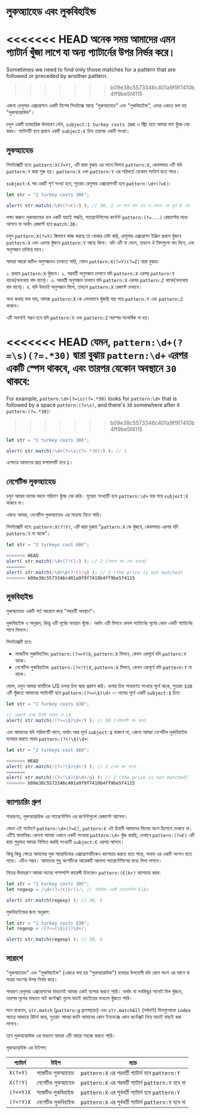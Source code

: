 # লুকঅ্যাহেড এবং লুকবিহাইন্ড

<<<<<<< HEAD
অনেক সময় আমাদের এমন প্যাটার্ন খুঁজা লাগে যা অন্য প্যাটার্নের উপর নির্ভর করে।
=======
Sometimes we need to find only those matches for a pattern that are followed or preceded by another pattern.
>>>>>>> b09e38c5573346c401a9f9f7410b4ff9be5f4115

এজন্য রেগুলার এক্সপ্রেশনে একটি বিশেষ সিনট্যাক্স আছে "লুকঅ্যাহেড" এবং "লুকবিহাইন্ড", এদের একত্রে বলা হয়  "লুকঅ্যারাউন্ড"।

চলুন একটি ব্যবহারিক উদাহরণ দেখি, `subject:1 turkey costs 30€` এ স্ট্রিং হতে আমরা দাম খুঁজে বের করব। প্যাটার্নটি হবে প্রথমে একটি `subject:€` চিহ্ন তারপর একটি সংখ্যা।

## লুকঅ্যাহেড

সিনট্যাক্সটি হবে: `pattern:X(?=Y)`, এটি দ্বারা বুঝায় এর সাথে মিলবে `pattern:X`, কেবলমাত্র এটি যদি `pattern:Y` দ্বারা শুরু হয়। `pattern:X` এবং `pattern:Y` এর পরিবর্তে যেকোন প্যাটার্ন হতে পারে।

`subject:€` পর একটি পূর্ণ সংখ্যা হবে, সুতরাং রেগুলার এক্সপ্রেশনটি হবে `pattern:\d+(?=€)`:

```js run
let str = "1 turkey costs 30€";

alert( str.match(/\d+(?=€)/) ); // 30, 1 এর সাথে মিল হবে না কেননা এর পূর্বে € নাই
```

লক্ষ্য করুন: লুকঅ্যাহেড হল একটি যাচাই পদ্ধতি, প্যারেন্টেসিসের কন্টেন্ট `pattern:(?=...)` রেজাল্টের মধ্যে আসবে না অর্থাৎ রেজাল্ট হবে `match:30`।

চলুন `pattern:X(?=Y)` কিভাবে কাজ করছে তা বোঝার চেষ্টা করি, রেগুলার এক্সপ্রেশন ইঞ্জিন প্রথমে খুঁজবে `pattern:X` এবং এরপর খুঁজবে `pattern:Y` আছে কিনা। যদি এটি না মেলে, তাহলে ঐ মিলগুলো বাদ দিবে, এবং অনুসন্ধান চালিয়ে যাবে।

আমরা আরো জটিল অনুসন্ধানও চালাতে পারি, যেমন `pattern:X(?=Y)(?=Z)` দ্বারা বুঝায়:

১. প্রথমে `pattern:X` খুঁজবে।
২. পরবর্তী অনুসন্ধান চালাবে যদি `pattern:X` এরপর `pattern:Y` থাকে(অন্যথায় বাদ যাবে)।
৩. পরবর্তী অনুসন্ধান চালাবে যদি `pattern:X` এরপর `pattern:Z` থাকে(অন্যথায় বাদ যাবে)।
৪. যদি উভয়ই অনুসন্ধান মিলে, তাহলে `pattern:X` রেজাল্ট দেখাবে।

অন্য কথায় বলা যায়, আমরা `pattern:X` কে এমনভাবে খুঁজছি যার পরে `pattern:Y` এবং `pattern:Z` থাকবে।

এটি অবশ্যই সম্ভব হবে যদি `pattern:Y` এবং `pattern:Z` পরস্পর সাংঘর্ষিক না হয়।

<<<<<<< HEAD
যেমন, `pattern:\d+(?=\s)(?=.*30)` দ্বারা বুঝায় `pattern:\d+` এরপর একটি স্পেস থাকবে, এবং তারপর যেকোন অবস্থানে `30` থাকবে:
=======
For example, `pattern:\d+(?=\s)(?=.*30)` looks for `pattern:\d+` that is followed by a space `pattern:(?=\s)`, and there's `30` somewhere after it `pattern:(?=.*30)`:
>>>>>>> b09e38c5573346c401a9f9f7410b4ff9be5f4115

```js run
let str = "1 turkey costs 30€";

alert( str.match(/\d+(?=\s)(?=.*30)/) ); // 1
```

এক্ষেত্রে আমাদের প্রাপ্ত ফলাফলটি হবে `1`।

## নেগেটিভ লুকঅ্যাহেড

চলুন আমরা দামের বদলে পরিমাণ খুঁজে বের করি। সুতরাং সংখ্যাটি হবে `pattern:\d+` যার পরে `subject:€` থাকবে না।

এজন্য আমরা, নেগেটিভ লুকঅ্যাহেড এর সাহায্য নিতে পারি।

সিনট্যাক্সটি হবে: `pattern:X(?!Y)`, এটি দ্বারা বুঝায় "`pattern:X` কে খুঁজবে, কেবলমাত্র এরপর যদি `pattern:Y` না থাকে"।

```js run
let str = "2 turkeys cost 60€";

<<<<<<< HEAD
alert( str.match(/\d+(?!€)/) ); // 2 (দামকে বাদ দেয়া হয়েছে)
=======
alert( str.match(/\d+\b(?!€)/g) ); // 2 (the price is not matched)
>>>>>>> b09e38c5573346c401a9f9f7410b4ff9be5f4115
```

## লুকবিহাইন্ড

লুকঅ্যাহেড একটি শর্ত আরোপ করে "পরবর্তী অবস্থান"।

লুকবিহাইন্ড ও অনুরূপ, কিন্তু এটি পূর্বের অবস্থান খুঁজে। অর্থাৎ এটি মিলবে কেবল প্যাটার্নের পূর্বের কোন একটি প্যাটার্নের সাথে মিললে।

সিনট্যাক্সটি হবে:
- পজেটিভ লুকবিহাইন্ড: `pattern:(?<=Y)X`, `pattern:X` মিলবে, কেবল এরপূর্বে যদি  `pattern:Y` থাকে।
- নেগেটিভ লুকবিহাইন্ড: `pattern:(?<!Y)X`, `pattern:X` মিলবে, কেবল এরপূর্বে যদি  `pattern:Y` না থাকে।

যেমন, চলুন আমরা দামটিকে US ডলার চিহ্ন দ্বারা প্রকাশ করি। ডলার চিহ্ন সাধারণত সংখ্যার পূর্বে থাকে, সুতরাং `$30` এটি খুঁজতে আমাদের প্যাটার্নটি হবে `pattern:(?<=\$)\d+` -- দামের পূর্বে একটি `subject:$` চিহ্ন:

```js run
let str = "1 turkey costs $30";

// রেজাল্টে ডলার চিহ্নটি আসবে না \$
alert( str.match(/(?<=\$)\d+/) ); // 30 (পরিমাণটি বাদ যাবে)
```

এবং আমাদের যদি পরিমাণটি লাগে, অর্থাৎ আর পূর্বে `subject:$` থাকবে না, এজন্য আমরা নেগেটিভ লুকবিহাইন্ড ব্যবহার করতে পারব `pattern:(?<!\$)\d+`:

```js run
let str = "2 turkeys cost $60";

<<<<<<< HEAD
alert( str.match(/(?<!\$)\d+/) ); // 2 (দাম বাদ যাবে)
=======
alert( str.match(/(?<!\$)\b\d+/g) ); // 2 (the price is not matched)
>>>>>>> b09e38c5573346c401a9f9f7410b4ff9be5f4115
```

## ক্যাপচারিং গ্রুপ

সাধারণত, লুকঅ্যারাউন্ড এর প্যারেন্টেসিস এর কন্টেন্টগুলো রেজাল্টে আসেনা।

যেমন এই প্যাটার্নে `pattern:\d+(?=€)`, `pattern:€` এই চিহ্নটি আমাদের মিলের অংশ হিসেবে দেখাবে না। এটিই স্বাভাবিক: কেননা আমরা এখানে একটি সংখ্যার `pattern:\d+` খুঁজ করছি, যেখানে `pattern:(?=€)` এটি দ্বারা শুধুমাত্র আমরা নিশ্চিত করছি সংখ্যাটি `subject:€` এরপর আসবে।

কিন্তু কিছু ক্ষেত্রে আমাদের লুক অ্যারাউন্ডের এক্সপ্রেশনটিকেও ক্যাপচার করতে হতে পারে, অথবা এর একটি অংশও হতে পারে। এটিও সম্ভব। আমাদের শুধু অংশটিকে আরেকটি আলাদা প্যারেন্টেসিসের মধ্যে লিখা লাগবে।

নিচের উদাহরণে আমরা দামের পাশাপাশি কারেন্সী চিহ্নকেও `pattern:(€|kr)` ক্যাপচার করব:

```js run
let str = "1 turkey costs 30€";
let regexp = /\d+(?=(€|kr))/; // অতিরিক্ত একটি প্যারেন্টেসিস €|kr

alert( str.match(regexp) ); // 30, €
```

লুকবিহাইন্ডের জন্য অনুরূপ:

```js run
let str = "1 turkey costs $30";
let regexp = /(?<=(\$|£))\d+/;

alert( str.match(regexp) ); // 30, $
```

## সারাংশ

"লুকঅ্যাহেড" এবং "লুকবিহাইন্ড" (একত্রে বলা হয়  "লুকঅ্যারাউন্ড") ব্যবহার উপযোগী যদি কোন অংশ এর আগে বা পরের অংশের উপর নির্ভর করে।

সাধারণ রেগুলার এক্সপ্রেশনের মাধ্যমেই আমরা একই ব্যাপার করতে পারি।
অর্থাৎ যা সবকিছুর সাথেই মিল খুঁজবে, তারপর লুপের মাধ্যমে অই কন্টেক্সট গুলো যাচাই বাচাইয়ের মাধ্যমে খুঁজতে পারি।

মনে রাখবেন, `str.match` (`pattern:g` ফ্ল্যাগছাড়া) এবং `str.matchAll` (সর্বদাই) মিলগুলোকে `index` অ্যারে আকারে রিটার্ন করে, সুতরাং আমরা জানি আমাদের কোন ইনডেক্সে কোন কন্টেক্সট নিয়ে যাচাই বাছাই করা লাগবে।

তবে লুকঅ্যারাউন্ড এর মাধ্যমে আমরা এটি আরো সহজে করতে পারি।

লুকঅ্যারাউন্ড এর টাইপস:

| প্যাটার্ন            | টাইপ             | ম্যাচ |
|--------------------|------------------|---------|
| `X(?=Y)`   | পজেটিভ লুকঅ্যাহেড | `pattern:X` এর পরবর্তী প্যাটার্ন হবে `pattern:Y` |
| `X(?!Y)`   | নেগেটিভ লুকঅ্যাহেড | `pattern:X` এর পরবর্তী প্যাটার্ন `pattern:Y` হবে না |
| `(?<=Y)X` |  পজেটিভ লুকবিহাইন্ড | `pattern:X` এর পূর্ববর্তী প্যাটার্ন হবে `pattern:Y` |
| `(?<!Y)X` | নেগেটিভ লুকবিহাইন্ড | `pattern:X` এর পূর্ববর্তী প্যাটার্ন `pattern:Y` হবে না |